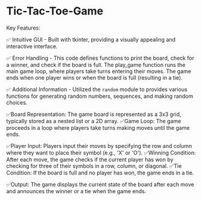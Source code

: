 # Tic-Tac-Toe-Game

Key Features:

✅ Intuitive GUI - Built with tkinter, providing a visually appealing and interactive interface.

✅ Error Handling - This code defines functions to print the board, check for a winner, and check if the board is full. The play_game function runs the main game loop, where players take turns entering their moves. The game ends when one player wins or when the board is full (resulting in a tie).

✅ Additional Information - Utilized the `random` module to provides various functions for generating random numbers, sequences, and making random choices.

✅Board Representation: The game board is represented as a 3x3 grid, typically stored as a nested list or a 2D array.
✅Game Loop: The game proceeds in a loop where players take turns making moves until the game ends.

✅Player Input: Players input their moves by specifying the row and column where they want to place their symbol (e.g., 'X' or 'O').
✅Winning Condition: After each move, the game checks if the current player has won by checking for three of their symbols in a row, column, or diagonal.
✅Tie Condition: If the board is full and no player has won, the game ends in a tie.

✅Output: The game displays the current state of the board after each move and announces the winner or a tie when the game ends.
